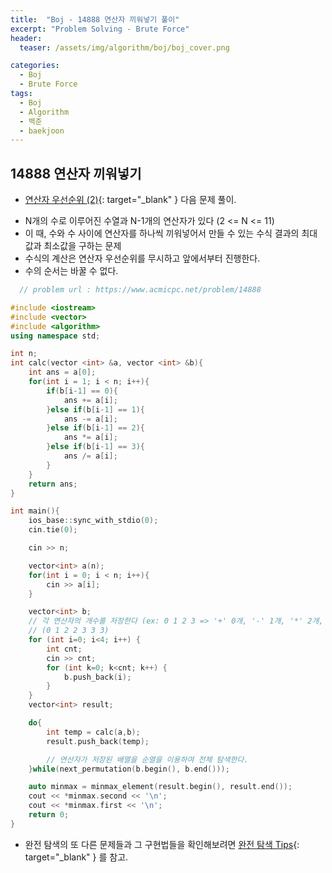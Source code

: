 ```yaml
---
title:  "Boj - 14888 연산자 끼워넣기 풀이"
excerpt: "Problem Solving - Brute Force"
header:
  teaser: /assets/img/algorithm/boj/boj_cover.png

categories:
  - Boj
  - Brute Force
tags:
  - Boj
  - Algorithm
  - 백준
  - baekjoon
---
```

## 14888 연산자 끼워넣기

* [연산자 우선순위 (2)](https://hyunjae-lee.github.io/boj/brute%20force/15658sol/){: target="_blank" } 다음 문제 풀이.

- N개의 수로 이루어진 수열과 N-1개의 연산자가 있다 (2 <= N <= 11)
- 이 때, 수와 수 사이에 연산자를 하나씩 끼워넣어서 만들 수 있는 수식 결과의 최대값과 최소값을 구하는 문제
- 수식의 계산은 연산자 우선순위를 무시하고 앞에서부터 진행한다.
- 수의 순서는 바꿀 수 없다.


```cpp
  // problem url : https://www.acmicpc.net/problem/14888

#include <iostream>
#include <vector>
#include <algorithm>
using namespace std;

int n;
int calc(vector <int> &a, vector <int> &b){
    int ans = a[0];
    for(int i = 1; i < n; i++){
        if(b[i-1] == 0){
            ans += a[i];
        }else if(b[i-1] == 1){
            ans -= a[i];
        }else if(b[i-1] == 2){
            ans *= a[i];
        }else if(b[i-1] == 3){
            ans /= a[i];
        }
    }
    return ans;
}

int main(){
    ios_base::sync_with_stdio(0);
    cin.tie(0);

    cin >> n;

    vector<int> a(n);
    for(int i = 0; i < n; i++){
        cin >> a[i];
    }

    vector<int> b;
    // 각 연산자의 개수를 저장한다 (ex: 0 1 2 3 => '+' 0개, '-' 1개, '*' 2개, '/' 3개)
    // (0 1 2 2 3 3 3)
    for (int i=0; i<4; i++) {
        int cnt;
        cin >> cnt;
        for (int k=0; k<cnt; k++) {
            b.push_back(i);
        }
    }
    vector<int> result;

    do{
        int temp = calc(a,b);
        result.push_back(temp);

        // 연산자가 저장된 배열을 순열을 이용하여 전체 탐색한다.
    }while(next_permutation(b.begin(), b.end()));

    auto minmax = minmax_element(result.begin(), result.end());
    cout << *minmax.second << '\n';
    cout << *minmax.first << '\n';
    return 0;
}
```

- 완전 탐색의 또 다른 문제들과 그 구현법들을 확인해보려면 [완전 탐색 Tips](https://hyunjae-lee.github.io/problem%20solving/bruteforce/){: target="_blank" } 를 참고.

